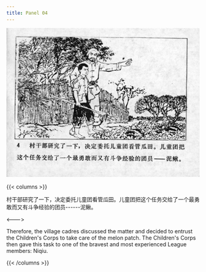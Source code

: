 ```yaml
---
title: Panel 04
---
```


![niqiu page](./../../../images/niqiu/seifert0397_nqkg_0008_004.jpg)

{{< columns >}}

村干部研究了一下，决定委托儿童团看管瓜田。儿童团把这个任务交给了一个最勇敢而又有斗争经验的团员------泥鳅。

<--->

Therefore, the village cadres discussed the matter and decided to entrust the Children's Corps to take care of the melon patch. The Children's Corps then gave this task to one of the bravest and most experienced League members: Niqiu.

{{< /columns >}}